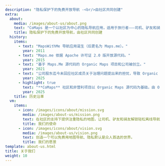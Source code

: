 ```yaml
---
description: "隐私保护下的免费开放导航 -<br/>由社区共同创建"
extra:
  about:
    media: /images/about-us/about.png
    text: "CoMaps 是一个以社区为中心的隐私导航应用，适用于旅行者⸺司机、驴友和骑友。本应用使用众包的 OpenStreetMap 数据，贡献者来自世界各地。本应用无法识别用户身份，也无法收集用户数据⸺在整个导航过程中，您的隐私都会受到双管齐下的保护。CoMaps 功能无需网络连接即可运行，以便在没有移动网络的城市或偏远地区进行离线导航。CoMaps 是一个优先考虑社区发展的开源项目。"
    title: 隐私保护下的免费开放导航，由社区共同创建
  history:
    items:
      - text: "MapsWithMe 导航应用诞生（后更名为 Maps.me）。"
        year: 2011
      - text: "Maps.me 依据 Apache 许可证 2.0 版开放源代码。"
        year: 2015
      - text: "基于 Maps.Me 源代码的 Organic Maps 项目和公司被创立。"
        year: 2021
      - text: "公司股东迄今未回应社区成员关于治理问题提出来的担忧，导致 Organic Maps 的发展停滞数月之久。"
        year: 2025
      - highlight: true
        text: "**CoMaps** 社区和非营利项目以 Organic Maps 源代码为基础，由 Organic Maps 昔日的贡献者所创建。"
        year: 2025
    title: 历史沿革
  vm:
    items:
      - icon: /images/icons/about/mission.svg
        media: /images/about-us/mission.png
        text: 在社区的支持下提供注重隐私的地图，让司机、驴友和骑友解锁轻松离线导航的自由。
        title: 我们的使命
      - icon: /images/icons/about/vision.svg
        media: /images/about-us/vision.png
        text: 创造一个可以免费用地图导航、隐私默认是众人首选的世界。
        title: 我们的愿景
template: about-us.html
title: 关于我们
weight: 10
---
```

